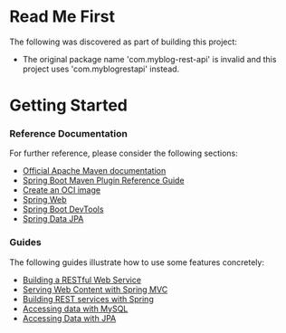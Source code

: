 # Read Me First
The following was discovered as part of building this project:

* The original package name 'com.myblog-rest-api' is invalid and this project uses 'com.myblogrestapi' instead.

# Getting Started

### Reference Documentation
For further reference, please consider the following sections:

* [Official Apache Maven documentation](https://maven.apache.org/guides/index.html)
* [Spring Boot Maven Plugin Reference Guide](https://docs.spring.io/spring-boot/docs/2.7.18/maven-plugin/reference/html/)
* [Create an OCI image](https://docs.spring.io/spring-boot/docs/2.7.18/maven-plugin/reference/html/#build-image)
* [Spring Web](https://docs.spring.io/spring-boot/docs/2.7.18/reference/htmlsingle/index.html#web)
* [Spring Boot DevTools](https://docs.spring.io/spring-boot/docs/2.7.18/reference/htmlsingle/index.html#using.devtools)
* [Spring Data JPA](https://docs.spring.io/spring-boot/docs/2.7.18/reference/htmlsingle/index.html#data.sql.jpa-and-spring-data)

### Guides
The following guides illustrate how to use some features concretely:

* [Building a RESTful Web Service](https://spring.io/guides/gs/rest-service/)
* [Serving Web Content with Spring MVC](https://spring.io/guides/gs/serving-web-content/)
* [Building REST services with Spring](https://spring.io/guides/tutorials/rest/)
* [Accessing data with MySQL](https://spring.io/guides/gs/accessing-data-mysql/)
* [Accessing Data with JPA](https://spring.io/guides/gs/accessing-data-jpa/)

